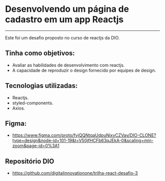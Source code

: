 # Desenvolvendo um página de cadastro em um app Reactjs
---
Este foi um desafio proposto no curso de reactjs da DIO. 

## Tinha como objetivos:
 - Avaliar as habilidades de desenvolvimento com reactjs.
 - A capacidade de reproduzir o design fornecido por equipes de design.

## Tecnologias utilizadas:
 - Reactjs.
 - styled-components.
 - Axios.

## Figma:
  - https://www.figma.com/proto/fvjQQNtqaUdpuNixvCZVav/DIO-CLONE?type=design&node-id=101-19&t=V50jfHCFb63qJEkA-0&scaling=min-zoom&page-id=0%3A1

## Repositório DIO
  - https://github.com/digitalinnovationone/trilha-react-desafio-3
